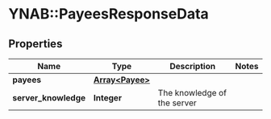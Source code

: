 # YNAB::PayeesResponseData

## Properties

| Name | Type | Description | Notes |
| ---- | ---- | ----------- | ----- |
| **payees** | [**Array&lt;Payee&gt;**](Payee.md) |  |  |
| **server_knowledge** | **Integer** | The knowledge of the server |  |

